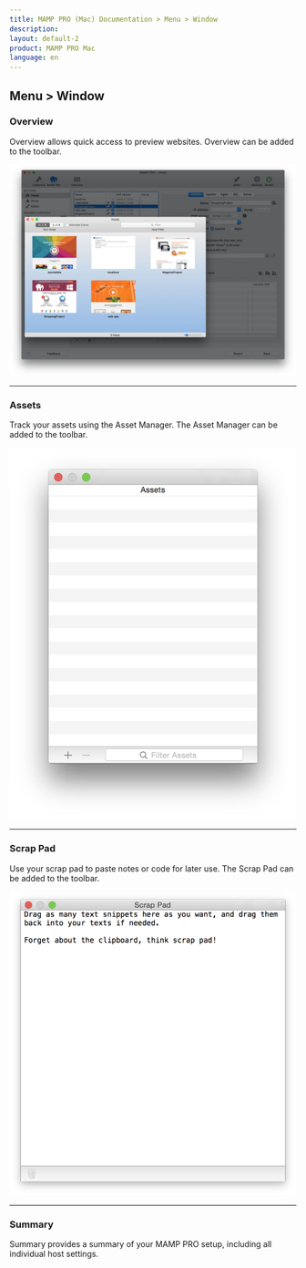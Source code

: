 ```yaml
---
title: MAMP PRO (Mac) Documentation > Menu > Window
description: 
layout: default-2
product: MAMP PRO Mac
language: en
---
```


## Menu > Window


<a name="overview"></a> 

### Overview

Overview allows quick access to preview websites. Overview can be added to the toolbar.

![MAMP](/en/MAMP-PRO-Mac/Menu/Window/Overview.jpg)

---

### Assets

Track your assets using the Asset Manager. The Asset Manager can be added to the toolbar.
  
![MAMP](/en/MAMP-PRO-Mac/Menu/Window/Assets.png)

---

### Scrap Pad

Use your scrap pad to paste notes or code for later use. The Scrap Pad can be added to the toolbar.

![MAMP](/en/MAMP-PRO-Mac/Menu/Window/ScrapPad.png)

---

<a name="summary"></a>

### Summary

Summary provides a summary of your MAMP PRO setup, including all individual host settings.
